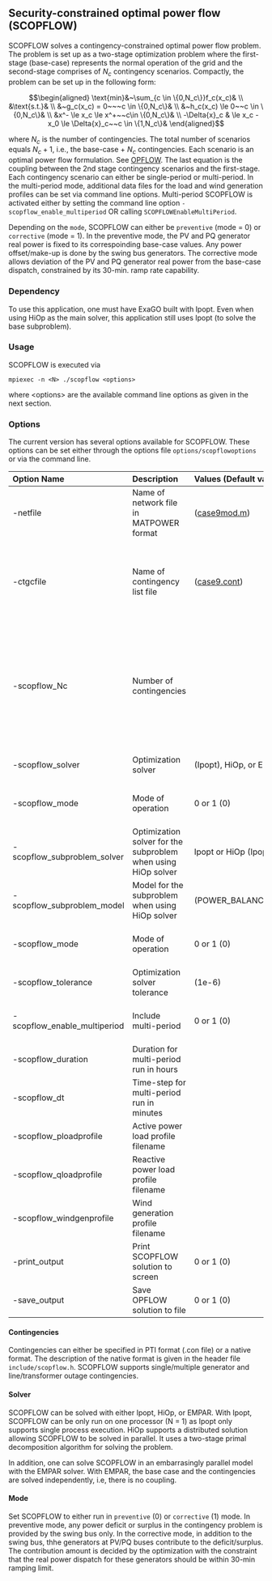 ## Security-constrained optimal power flow (SCOPFLOW)
SCOPFLOW solves a contingency-constrained optimal power flow problem. The problem is set up as a two-stage optimization problem where the first-stage (base-case) represents the normal operation of the grid and the second-stage comprises of $`N_c`$ contingency scenarios. Compactly, the problem can be set up in the following form:

```math
\begin{aligned}
\text{min}&~\sum_{c \in \{0,N_c\}}f_c(x_c)& \\
&\text{s.t.}& \\
&~g_c(x_c) = 0~~~c \in \{0,N_c\}& \\
&~h_c(x_c) \le 0~~c \in \{0,N_c\}& \\
&x^- \le x_c \le x^+~~c\in \{0,N_c\}& \\
-\Delta{x}_c & \le x_c - x_0 \le \Delta{x}_c~~c \in \{1,N_c\}&
\end{aligned}
```

where $`N_c`$ is the number of contingencies. The total number of scenarios equals $`N_c + 1`$, i.e., the base-case + $`N_c`$ contingencies. Each scenario is an optimal power flow formulation. See [OPFLOW](opflow.md). The last equation is the coupling between the 2nd stage contingency scenarios and the first-stage.  Each contingency scenario can either be single-period or multi-period. In the multi-period mode, additional data files for the load and wind generation profiles can be set via command line options. Multi-period SCOPFLOW is activated either by setting the command line option `-scopflow_enable_multiperiod` OR calling `SCOPFLOWEnableMultiPeriod`.

Depending on the `mode`, SCOPFLOW can either be `preventive` (mode = 0) or `corrective` (mode = 1). In the preventive mode, the PV and PQ generator real power is fixed to its correspoinding base-case values. Any power offset/make-up is done by the swing bus generators. The corrective mode allows deviation of the PV and PQ generator real power from the base-case dispatch, constrained by its 30-min. ramp rate capability.

### Dependency
To use this application, one must have ExaGO built with Ipopt. Even when using HiOp as the main solver, this application still uses Ipopt (to solve the base subproblem).

### Usage
SCOPFLOW is executed via
```
mpiexec -n <N> ./scopflow <options>
```
where \<options\> are the available command line options as given in the next section.

### Options
The current version has several options available for SCOPFLOW. These options can be set either through the options file `options/scopflowoptions` or via the command line.

|  Option Name | Description | Values (Default value) | Compatibility |
|:-----|:----|:-----|:-----|
|-netfile| Name of network file in MATPOWER format| ([case9mod.m](../../datafiles/case9/case9mod.m))|  4096 characters max. |
|-ctgcfile| Name of contingency list file | ([case9.cont](../../datafiles/case9/case9.cont)) | 4096 characters max. Uses a native format for describing contingencies. See [scopflow.h](../../include/scopflow.h)|
|-scopflow_Nc | Number of contingencies || With this option set, SCOPFLOW will only pick up the first Nc contingencies in the contingency file. To select all contingencies, use `Nc = -1` |
|-scopflow_solver | Optimization solver | (Ipopt), HiOp, or EMPAR | See the note below on solvers |
|-scopflow_mode | Mode of operation | 0 or 1 (0) | See the note below on mode of operation |
|-scopflow_subproblem_solver | Optimization solver for the subproblem when using HiOp solver| Ipopt or HiOp (Ipopt) | See [opflow](opflow.md) page for description of solvers |
|-scopflow_subproblem_model | Model for the subproblem when using HiOp solver| (POWER_BALANCE_POLAR) | See [opflow](opflow.md) page for available models |
|-scopflow_mode | Mode of operation | 0 or 1 (0) | See the note below on mode of operation |
|-scopflow_tolerance|Optimization solver tolerance | (1e-6) | All solvers |
|-scopflow_enable_multiperiod | Include multi-period | 0 or 1 (0)| Only compatible with Ipopt solver |
|-scopflow_duration| Duration for multi-period run in hours| | Only when multi-period is enabled |
|-scopflow_dt| Time-step for multi-period run in minutes| | Only when multi-period is enabled |
|-scopflow_ploadprofile| Active power load profile filename| | Only when multi-period is enabled |
|-scopflow_qloadprofile| Reactive power load profile filename| | Only when multi-period is enabled |
|-scopflow_windgenprofile| Wind generation profile filename| | Only when multi-period is enabled |
|-print_output| Print SCOPFLOW solution to screen| 0 or 1 (0)| All solvers |
|-save_output| Save OPFLOW solution to file | 0 or 1 (0)| All solvers |

#### Contingencies 
Contingencies can either be specified in PTI format (.con file) or a native format. The description of the native format is given in the header file `include/scopflow.h`. SCOPFLOW supports single/multiple generator and line/transformer outage contingencies.

#### Solver
SCOPFLOW can be solved with either Ipopt, HiOp, or EMPAR. With Ipopt, SCOPFLOW can be only run on one processor (N = 1) as Ipopt only supports single process execution. HiOp supports a distributed solution allowing SCOPFLOW to be solved in parallel. It uses a two-stage primal decomposition algorithm for solving the problem. 

In addition, one can solve SCOPFLOW in an embarrasingly parallel model with the EMPAR solver. With EMPAR, the base case and the contingencies are solved independently, i.e, there is no coupling.

#### Mode
Set SCOPFLOW to either run in `preventive` (0) or `corrective` (1) mode. In preventive mode, any power deficit or surplus in the contingency problem is provided by the swing bus only. In the corrective mode, in addition to the swing bus, thhe generators at PV/PQ buses contribute to the deficit/surplus. The contribution amount is decided by the optimization with the constraint that the real power dispatch for these generators should be within 30-min ramping limit. 

